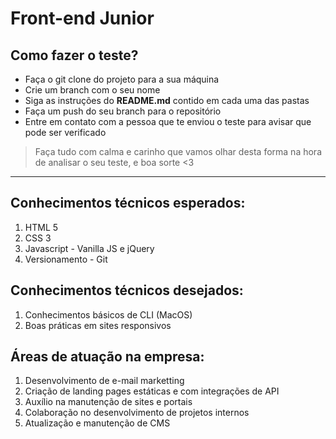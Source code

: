 # Front-end Junior

## Como fazer o teste?

  * Faça o git clone do projeto para a sua máquina
  * Crie um branch com o seu nome
  * Siga as instruções do **README.md** contido em cada uma das pastas
  * Faça um push do seu branch para o repositório
  * Entre em contato com a pessoa que te enviou o teste para avisar que pode ser verificado

> Faça tudo com calma e carinho que vamos olhar desta forma na hora de analisar o seu teste, e boa sorte <3


- - - - -

## Conhecimentos técnicos esperados:
 1. HTML 5
 2. CSS 3
 3. Javascript - Vanilla JS e jQuery
 4. Versionamento - Git

## Conhecimentos técnicos desejados:
 1. Conhecimentos básicos de CLI (MacOS)
 2. Boas práticas em sites responsivos

## Áreas de atuação na empresa:
 1. Desenvolvimento de e-mail marketting
 2. Criação de landing pages estáticas e com integrações de API
 3. Auxílio na manutenção de sites e portais
 4. Colaboração no desenvolvimento de projetos internos
 5. Atualização e manutenção de CMS